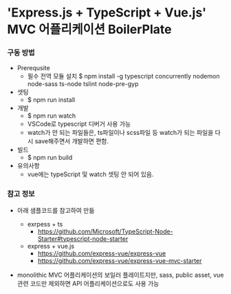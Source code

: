 # 'Express.js + TypeScript + Vue.js' MVC 어플리케이션 BoilerPlate


### 구동 방법
+ Prerequsite
  + 필수 전역 모듈 설치
    $ npm install -g typescript concurrently nodemon node-sass ts-node tslint node-pre-gyp
+ 셋팅
  + $ npm run install
+ 개발
  + $ npm run watch
  + VSCode로 typescript 디버거 사용 가능
  + watch가 안 되는 파일들은, ts파일이나 scss파일 등 watch가 되는 파일을 다시 save해주면서 개발하면 편함.
+ 빌드
  + $ npm run build
+ 유의사항
  + vue에는 typeScript 및 watch 셋팅 안 되어 있음.


### 참고 정보

+ 아래 샘플코드를 참고하여 만듦
  + exrpess + ts
    + https://github.com/Microsoft/TypeScript-Node-Starter#typescript-node-starter
  + express + vue.js
    + https://github.com/express-vue/express-vue
    + https://github.com/express-vue/express-vue-mvc-starter

+ monolithic MVC 어플리케이션의 보일러 플레이트지만, sass, public asset, vue관련 코드만 제외하면 API 어플리케이션으로도 사용 가능

